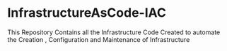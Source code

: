 # InfrastructureAsCode-IAC
This Repository Contains all the Infrastructure Code Created to automate the Creation , Configuration and Maintenance of Infrastructure
